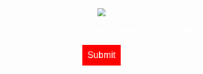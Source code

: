 <head>
  <title>Anna Dowlin</title>
  <style>
    body {
      text-align: center;
      background: url("http://mumbaiindia.com/wp-content/uploads/2017/07/636126590517793867-GettyImages-499425462.jpg");
      background-size: cover;
      background-position: center;
      color: white;
      font-family: helvetica;
    }
    p {
      font-size: 18px;
    }
    input {
      border: 0;
      padding: 10px;
      font-size: 18px;
    }
    input[type="submit"] {
      background: red;
      color: white;
    }
  </style>
</head>
<body>
  <img src="/assets/anna.png">
  <p>Hi! I'm Anna, a NYC-based marketer. Say hello!</p>
  <input type="submit">
</body>
